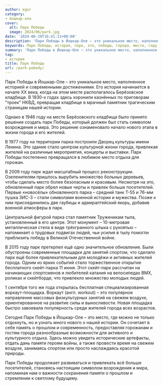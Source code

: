 ```yaml
---
author: egor
category:
- йошкар-ола
cover:
  alt: Парк Победы
  image: 2024/06/park.jpg
date: '2024-06-29T16:41:11+00:00'
description: 'Парк Победы в Йошкар-Оле – это уникальное место, наполненное историей и современными достижениями. Его история начинается в начале ХХ века, когда на этом...'
keywords: Парк Победы, история, парк, это, победы, города, место, году, жителей, парка, истории, йошкар, оле, месте, кладбище, памятник, нашей
summary: 'Парк Победы в Йошкар-Оле – это уникальное место, наполненное историей и современными достижениями. Его история начинается в начале ХХ века, когда на этом...'
tag:
- история
title: Парк Победы
url: /park-pobedy/
---
```


Парк Победы в Йошкар-Оле – это уникальное место, наполненное историей и современными достижениями. Его история начинается в начале ХХ века, когда на этом месте располагалось Берёзовское кладбище. В 1930-х годах здесь хоронили казнённых по приговорам "троек" НКВД, превращая кладбище в мрачный памятник трагическим страницам нашей истории.

Однако в 1946 году на месте Берёзовского кладбища было принято решение создать парк Победы, который должен был стать символом возрождения и мира. Это решение ознаменовало начало нового этапа в жизни города и его жителей.

В 1977 году на территории парка построили Дворец культуры имени Ленина. Это здание стало центром культурной жизни города, привлекая жителей на различные мероприятия, концерты и выставки. Парк Победы постепенно превращался в любимое место отдыха для горожан.

В 2009 году парк ждал масштабный процесс реконструкции. Озеленителям пришлось вырубить множество больных деревьев, чтобы сделать место более безопасным и красивым. Несмотря на это, обновленный парк обрел новые черты и привлек больше посетителей. Первые «новосёлы» обновленного парка – средний танк Т-55 и 76-мм пушка ЗИС-3 – стали символами военной истории и мужества. Позже к ним присоединились две гаубицы и адмиралтейский якорь, добавив военной атмосферы в парк.

Центральной фигурой парка стал памятник Труженикам тыла, установленный в его центре. Этот монумент – 10-метровая металлическая стела в виде трёхгранного штыка с рукоятью – напоминает о трудовых подвигах людей, чьи усилия в тылу помогли приблизить победу в Великой Отечественной войне.

В 2015 году парк претерпел ещё одно значительное обновление. Были обустроены современные площадки для занятий спортом, что сделало парк ещё более привлекательным для молодёжи и активных жителей города. Одним из ярких событий стало торжественное открытие бесплатного скейт-парка 11 июня. Этот скейт-парк рассчитан на начинающих спортсменов и любителей катания на велосипедах BMX, роликах и скейтборде, что привлекло множество молодых людей.

1 сентября того же года открылась бесплатная специализированная воркаут-площадка. Воркаут (англ. workout) – это популярное направление массовых физкультурных занятий на свежем воздухе, ориентированное на развитие силы и выносливости. Новая площадка быстро завоевала популярность среди жителей города всех возрастов.

Сегодня Парк Победы в Йошкар-Оле – это место, где можно не только отдохнуть, но и узнать много нового о нашей истории. Он сочетает в себе память о прошлом и современность, предоставляя горожанам и гостям города разнообразные возможности для активного и культурного отдыха. Здесь можно увидеть исторические артефакты, отдать дань памяти героям войны, а также провести время на свежем воздухе, занимаясь спортом или просто наслаждаясь красотой природы.

Парк Победы продолжает развиваться и привлекать всё больше посетителей, становясь настоящим символом возрождения и мира, напоминая нам о важности сохранения памяти о прошлом и стремлении к светлому будущему.
